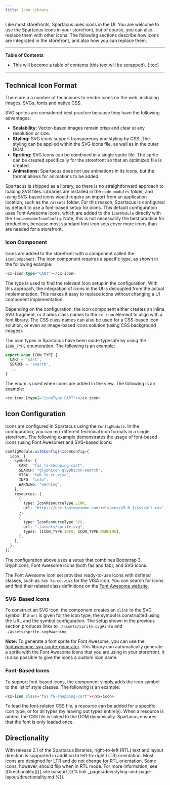 ```yaml
---
title: Icon Library
---
```


Like most storefronts, Spartacus uses icons in the UI. You are welcome to use the Spartacus icons in your storefront, but of course, you can also replace them with other icons. The following sections describe how icons are integrated in the storefront, and also how you can replace them.

***

**Table of Contents**

- This will become a table of contents (this text will be scrapped).
{:toc}

***

## Technical Icon Format

There are a a number of techniques to render icons on the web, including images, SVGs, fonts and native CSS.

SVG sprites are considered best practice because they have the following advantages:

- **Scalability:** Vector-based images remain crisp and clear at any resolution or size.
- **Styling:** SVG icons support transparency and styling by CSS. The styling can be applied within the SVG icons file, as well as in the outer DOM.
- **Spriting:** SVG icons can be combined in a single sprite file. The sprite can be created specifically for the storefront so that an optimized file is created.
- **Animations:** Spartacus does not use animations in its icons, but the format allows for animations to be added.

Spartacus is shipped as a library, so there is no straightforward approach to loading SVG files. Libraries are installed in the `node_modules` folder, and using SVG-based icons would require an import from an application location, such as the `/assets` folder. For this reason, Spartacus is configured by default to use a font-based setup for icons. This default configuration uses Font Awesome icons, which are added to the `IconModule` directly with the `fontawesomeIconConfig`. Note, this is not necessarily the best practice for production, because most standard font icon sets cover more icons than are needed for a storefront.

### Icon Component

Icons are added to the storefront with a component called the `IconComponent`. The icon component requires a specific type, as shown in the following example:

```typescript
<cx-icon type="CART"></cx-icon>
```

The type is used to find the relevant icon setup in the configuration. With this approach, the integration of icons in the UI is decoupled from the actual implementation. This makes it easy to replace icons without changing a UI component implementation.

Depending on the configuration, the icon component either creates an inline SVG fragment, or it adds class names to the `cx-icon` element to align with a font library. The CSS class names can also be used for a CSS-based icon solution, or even an image-based icons solution (using CSS background images).

The icon types in Spartacus have been made typesafe by using the `ICON_TYPE` enumeration. The following is an example:

```typescript
export enum ICON_TYPE {
  CART = 'cart',
  SEARCH = 'search',
  ...
}
```

The enum is used when icons are added in the view. The following is an example:

```typescript
<cx-icon [type]="iconType.CART"></cx-icon>
```

## Icon Configuration

Icons are configured in Spartacus using the `ConfigModule`. In the configuration, you can mix different technical icon formats in a single storefront. The following example demonstrates the usage of font-based icons (using Font Awesome) and SVG-based icons:

```typescript
ConfigModule.withConfig(<IconConfig>{
  icon: {
    symbols: {
      CART: "fas fa-shopping-cart",
      SEARCH: "glyphicon glyphicon-search",
      VISA: "fab fa-cc-visa",
      INFO: "info",
      WARNING: "warning",
    },
    resources: [
      {
        type: IconResourceType.LINK,
        url: "https://use.fontawesome.com/releases/v5.8.1/css/all.css",
      },
      {
        type: IconResourceType.SVG,
        url: "./assets/sprite.svg",
        types: [ICON_TYPE.INFO, ICON_TYPE.WARNING],
      },
    ],
  },
});
```

The configuration above uses a setup that combines Bootstrap 3 Glyphicons, Font Awesome icons (both fas and fab), and SVG icons.

The Font Awesome icon set provides ready-to-use icons with defined classes, such as `fab fa-cc-visa` for the VISA icon. You can search for icons and find their related class definitions on the [Font Awesome website](https://fontawesome.com/icons).

### SVG-Based Icons

To construct an SVG icon, the component creates an `xlink` to the SVG symbol. If a `url` is given for the icon type, the symbol is constructed using the URL and the symbol configuration. The setup shown in the previous section produces links to `./assets/sprite.svg#info` and `./assets/sprite.svg#warning`.

**Note:** To generate a font sprite for Font Awesome, you can use the [fontawesome-svg-sprite-generator](https://github.com/Minecrell/fontawesome-svg-sprite-generator). This library can automatically generate a sprite with the Font Awesome icons that you are using in your storefront. It is also possible to give the icons a custom icon name.

### Font-Based Icons

To support font-based icons, the component simply adds the icon symbol to the list of style classes. The following is an example:

```html
<cx-icon class="fas fa-shopping-cart"></cx-icon>
```

To load the font-related CSS file, a resource can be added for a specific icon type, or for all types (by leaving out types entirely). When a resource is added, the CSS file is linked to the DOM dynamically. Spartacus ensures that the font is only loaded once.

## Directionality

With release 2.1 of the Spartacus libraries, right-to-left (RTL) text and layout direction is supported in addition to left-to-right (LTR) orientation. Most icons are designed for LTR and do not change for RTL orientation. Some icons, however, should flip when in RTL mode. For more information, see [Directionality]({{ site.baseurl }}{% link _pages/dev/styling-and-page-layout/directionality.md %}).
